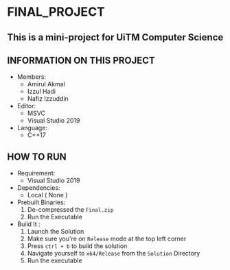# FINAL_PROJECT
## **This is a mini-project for UiTM Computer Science**

## INFORMATION ON THIS PROJECT
- Members:
    - Amirul Akmal
    - Izzul Hadi
    - Nafiz Izzuddin
- Editor:
    - MSVC
    - Visual Studio 2019
- Language:
    - C++17
    
## HOW TO RUN
- Requirement:
    - Visual Studio 2019
- Dependencies:
    - Local ( None )
- Prebuilt Binaries:
    1. De-compressed the `Final.zip`
    2. Run the Executable 
- Build It :
    1. Launch the Solution
    2. Make sure you're on `Release` mode at the top left corner
    3. Press `ctrl + b` to build the solution
    4. Navigate yourself to `x64/Release` from the `Solution` Directory
    5. Run the executable